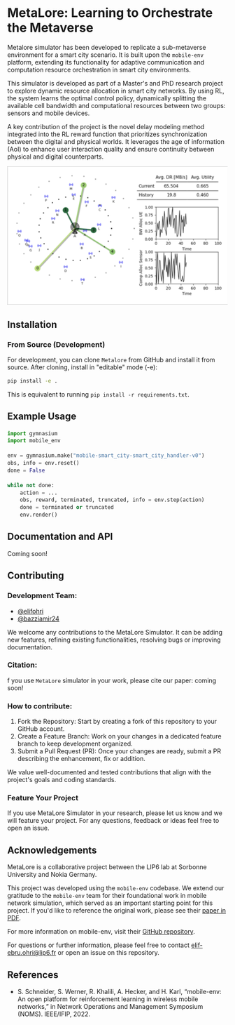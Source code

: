 # MetaLore: Learning to Orchestrate the Metaverse

Metalore simulator has been developed to replicate a sub-metaverse environment for a smart city scenario. It is built upon the `mobile-env` platform, extending its functionality for adaptive communication and computation resource orchestration in smart city environments.

This simulator is developed as part of a Master's and PhD research project to explore dynamic resource allocation in smart city networks. By using RL, the system learns the optimal control policy, dynamically splitting the available cell bandwidth and computational resources between two groups: sensors and mobile devices. 
 
 A key contribution of the project is the novel delay modeling method integrated into the RL reward function that prioritizes synchronization between the digital and physical worlds. It leverages the age of information (AoI) to enhance user interaction quality and ensure continuity between physical and digital counterparts.

 ![Screenshot](Metalore_SS.png)



## Installation

### From Source (Development)

For development, you can clone `Metalore` from GitHub and install it from source.
After cloning, install in "editable" mode (-e):

```bash
pip install -e .
```

This is equivalent to running `pip install -r requirements.txt`.

## Example Usage

```python
import gymnasium
import mobile_env

env = gymnasium.make("mobile-smart_city-smart_city_handler-v0")
obs, info = env.reset()
done = False

while not done:
    action = ...
    obs, reward, terminated, truncated, info = env.step(action)
    done = terminated or truncated
    env.render()
```

## Documentation and API

Coming soon!

## Contributing

### Development Team: 
- [@elifohri](https://github.com/elifohri)
- [@bazziamir24](https://github.com/bazziamir24)

We welcome any contributions to the MetaLore Simulator. It can be adding new features, refining existing functionalities, resolving bugs or improving documentation.

### Citation:

f you use `MetaLore` simulator in your work, please cite our paper: coming soon!

### How to contribute:

1. Fork the Repository: Start by creating a fork of this repository to your GitHub account.
2. Create a Feature Branch: Work on your changes in a dedicated feature branch to keep development organized.
3. Submit a Pull Request (PR): Once your changes are ready, submit a PR describing the enhancement, fix or addition.

We value well-documented and tested contributions that align with the project's goals and coding standards.

### Feature Your Project

If you use MetaLore Simulator in your research, please let us know and we will feature your project. For any questions, feedback or ideas feel free to open an issue.

## Acknowledgements

MetaLore is a collaborative project between the LIP6 lab at Sorbonne University and Nokia Germany.

This project was developed using the `mobile-env` codebase. We extend our gratitude to the `mobile-env` team for their foundational work in mobile network simulation, which served as an important starting point for this project.
If you'd like to reference the original work, please see their [paper in PDF](https://ris.uni-paderborn.de/download/30236/30237/author_version.pdf).

For more information on mobile-env, visit their [GitHub repository](https://github.com/stefanbschneider/mobile-env).

For questions or further information, please feel free to contact elif-ebru.ohri@lip6.fr or open an issue on this repository.

## References
* S. Schneider, S. Werner, R. Khalili, A. Hecker, and H. Karl, “mobile-env: An open platform for reinforcement learning in wireless mobile networks,” in Network Operations and Management Symposium (NOMS). IEEE/IFIP, 2022.